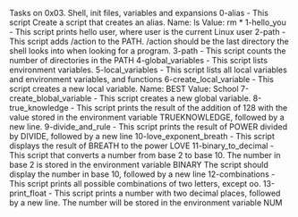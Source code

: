 Tasks on 0x03. Shell, init files, variables and expansions
0-alias - This script Create a script that creates an alias.
	Name: ls
	Value: rm *
1-hello_you - This script  prints hello user, where user is the current Linux user
2-path - This script adds /action to the PATH. /action should be the last directory the shell looks into when looking for a program.
3-path - This script counts the number of directories in the PATH
4-global_variables - This script lists environment variables.
5-local_variables - This script lists all local variables and environment variables, and functions
6-create_local_variable - This script creates a new local variable.
	Name: BEST
	Value: School
7-create_blobal_variable - This script creates a new global variable.
8-true_knowledge - This script prints the result of the addition of 128 with the value stored in the environment variable TRUEKNOWLEDGE, followed by a new line.
9-divide_and_rule - This script prints the result of POWER divided by DIVIDE, followed by a new line
10-love_exponent_breath - This script displays the result of BREATH to the power LOVE
11-binary_to_decimal - This script that converts a number from base 2 to base 10.
	The number in base 2 is stored in the environment variable BINARY
	The script should display the number in base 10, followed by a new line
12-combinations - This script prints all possible combinations of two letters, except oo.
13-print_float - This script prints a number with two decimal places, followed by a new line.
The number will be stored in the environment variable NUM

